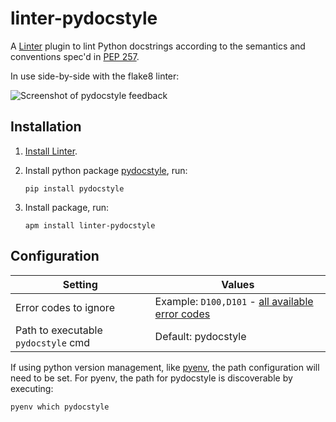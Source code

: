 # linter-pydocstyle

A [Linter][linter] plugin to lint Python docstrings according to the semantics
and conventions spec'd in [PEP 257][spec].

In use side-by-side with the flake8 linter:

![Screenshot of pydocstyle feedback](https://cloud.githubusercontent.com/assets/154988/9623112/5ee0bf1e-510a-11e5-815b-a339fa85ebac.png)

## Installation

1.  [Install Linter][install linter].

2.  Install python package [pydocstyle][], run:

    ```ShellSession
    pip install pydocstyle
    ```

3.  Install package, run:

    ```ShellSession
    apm install linter-pydocstyle
    ```

## Configuration

| Setting                             | Values                                                               |
| ----------------------------------- | -------------------------------------------------------------------- |
| Error codes to ignore               | Example: `D100,D101` - [all available error codes][pydocstyle codes] |
| Path to executable `pydocstyle` cmd | Default: pydocstyle                                                  |

If using python version management, like [pyenv][], the path configuration will
need to be set.  For pyenv, the path for pydocstyle is discoverable by executing:

```ShellSession
pyenv which pydocstyle
```

[linter]: https://github.com/atom-community/linter
[install linter]: https://github.com/atom-community/linter#installation
[pydocstyle]: https://pypi.python.org/pypi/pydocstyle
[pydocstyle codes]: http://pydocstyle.readthedocs.org/en/latest/error_codes.html
[pyenv]: https://github.com/yyuu/pyenv
[spec]: https://www.python.org/dev/peps/pep-0257/
